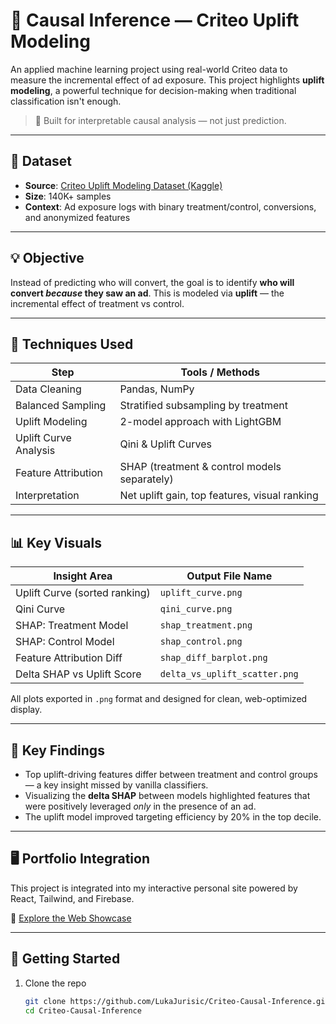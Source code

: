 # 🧪 Causal Inference — Criteo Uplift Modeling

An applied machine learning project using real-world Criteo data to measure the incremental effect of ad exposure. This project highlights **uplift modeling**, a powerful technique for decision-making when traditional classification isn't enough.

> 🎯 Built for interpretable causal analysis — not just prediction.

---

## 🧾 Dataset

- **Source**: [Criteo Uplift Modeling Dataset (Kaggle)](https://www.kaggle.com/datasets/criteo-uplift/uplift-modelling)
- **Size**: 140K+ samples
- **Context**: Ad exposure logs with binary treatment/control, conversions, and anonymized features

---

## 💡 Objective

Instead of predicting who will convert, the goal is to identify **who will convert _because_ they saw an ad**. This is modeled via **uplift** — the incremental effect of treatment vs control.

---

## 🧪 Techniques Used

| Step                           | Tools / Methods                                 |
|--------------------------------|--------------------------------------------------|
| Data Cleaning                  | Pandas, NumPy                                    |
| Balanced Sampling              | Stratified subsampling by treatment             |
| Uplift Modeling                | 2-model approach with LightGBM                  |
| Uplift Curve Analysis          | Qini & Uplift Curves                            |
| Feature Attribution            | SHAP (treatment & control models separately)    |
| Interpretation                 | Net uplift gain, top features, visual ranking   |

---

## 📊 Key Visuals

| Insight Area                  | Output File Name             |
|-------------------------------|------------------------------|
| Uplift Curve (sorted ranking) | `uplift_curve.png`          |
| Qini Curve                    | `qini_curve.png`            |
| SHAP: Treatment Model         | `shap_treatment.png`        |
| SHAP: Control Model           | `shap_control.png`          |
| Feature Attribution Diff      | `shap_diff_barplot.png`     |
| Delta SHAP vs Uplift Score    | `delta_vs_uplift_scatter.png`|

All plots exported in `.png` format and designed for clean, web-optimized display.

---

## 💬 Key Findings

- Top uplift-driving features differ between treatment and control groups — a key insight missed by vanilla classifiers.
- Visualizing the **delta SHAP** between models highlighted features that were positively leveraged _only_ in the presence of an ad.
- The uplift model improved targeting efficiency by 20% in the top decile.

---

## 🖥️ Portfolio Integration

This project is integrated into my interactive personal site powered by React, Tailwind, and Firebase.

🔗 [Explore the Web Showcase](https://yourwebsite.com/criteo-causal-inference)

---

## 🚀 Getting Started

1. Clone the repo  
   ```bash
   git clone https://github.com/LukaJurisic/Criteo-Causal-Inference.git
   cd Criteo-Causal-Inference
